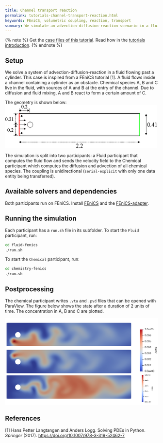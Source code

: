 ```yaml
---
title: Channel transport reaction
permalink: tutorials-channel-transport-reaction.html
keywords: FEniCS, volumetric coupling, reaction, transport
summary: We simulate an advection-diffusion-reaction scenario in a fluid in motion. One solver simulates the fluid flow and another handles the reactions.
---
```


{% note %}
Get the [case files of this tutorial](https://github.com/precice/tutorials/tree/master/channel-transport-reaction). Read how in the [tutorials introduction](https://www.precice.org/tutorials.html).
{% endnote %}

## Setup

We solve a system of advection-diffusion-reaction in a fluid flowing past a cylinder. This case is inspired from a FEniCS tutorial [1]. A fluid flows inside a channel containing a cylinder as an obstacle. Chemical species A, B and C live in the fluid, with sources of A and B at the entry of the channel. Due to diffusion and fluid mixing, A and B react to form a certain amount of C.

The geometry is shown below:
![Geometry](geometry_channel.png)

The simulation is split into two participants: a Fluid participant that computes the fluid flow and sends the velocity field to the Chemical participant which computes the diffusion and advection of all chemical species. The coupling is unidirectional (`serial-explicit` with only one data entity being transferred).

## Available solvers and dependencies

Both participants run on FEniCS. Install [FEniCS](https://fenicsproject.org/download/) and the [FEniCS-adapter](https://github.com/precice/fenics-adapter).

## Running the simulation

Each participant has a `run.sh` file in its subfolder.
To start the `Fluid` participant, run:

   ```bash
   cd fluid-fenics
   ./run.sh
   ```

To start the `Chemical` participant, run:

   ```bash
   cd chemistry-fenics
   ./run.sh
   ```

## Postprocessing

The chemical participant writes `.vtu` and `.pvd` files that can be opened with ParaView.
The figure below shows the state after a duration of 2 units of time. The concentration in A, B and C are plotted.

![Results](state_t40.png)

## References

<!-- markdownlint-configure-file {"MD034": false } -->
[1] Hans Petter Langtangen and Anders Logg. Solving PDEs in Python. _Springer_ (2017). https://doi.org/10.1007/978-3-319-52462-7
